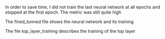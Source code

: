 In order to save time, I did not train the last neural network at all epochs and stopped at the first epoch. The metric was still quite high

The fined_tunned file shows the neural network and its training

The file top_layer_training describes the training of the top layer
